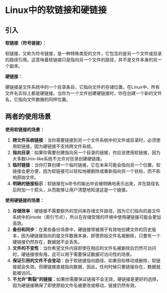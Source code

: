 # Linux中的软链接和硬链接

## 引入

**软链接（符号链接）：**

软链接，又称为符号链接，是一种特殊类型的文件，它包含的是另一个文件或目录的路径引用。这意味着软链接只是指向另一个文件的路径，并不是文件本身的另一个副本。

**硬链接：**

硬链接是文件系统中的一个目录条目，它指向文件的存储位置。在Linux中，所有文件名实际上都是硬链接。当你为一个文件创建硬链接时，你在创建一个新的文件名，它指向文件数据的同样位置。

## 两者的使用场景

**使用软链接的场景：**

1. **跨文件系统链接**：当你需要链接到另一个文件系统中的文件或目录时，必须使用软链接，因为硬链接不支持跨文件系统。
2. **指向目录**：如果你需要创建指向另一个目录的链接，你应该使用软链接，因为大多数Unix-like系统不允许对目录创建硬链接。
3. **临时链接**：当你打算创建一个临时链接，它在未来可能会指向另一个位置，软链接会更方便，因为软链接可以轻松地被删除或重新指向另一个目标，而不影响原始文件。
4. **明确的链接标示**：软链接在ls命令的输出中会被明确地表示出来，并在路径名后附加一个箭头，从而能够让用户清楚地知道这是一个链接。

**使用硬链接的场景：**

1. **存储效率**：硬链接不需要额外的空间来存储文件路径，因为它们指向的是文件系统中的inode（索引节点），所以在存储受限的环境中使用硬链接可能会更加高效。
2. **备份和同步**：在某些备份场景中，硬链接常被用于有效地创建文件的历史版本，因为硬链接指向的是文件数据本身，即使原始文件名被删除，只要有一个硬链接仍然存在，数据就不会丢失。
3. **文件的不变性**：当你希望文件内容即使在相应的文件名被删除后仍然可访问时，硬链接很有用。这可以用于需要保证数据可访问性的场景。
4. **保证引用的文件不会变动**：由于软链接指向路径，如果目标移动或删除，软链接就会失效。但硬链接直接指向数据，因此，任何时候只要链接存在，数据就能被访问。
5. **不允许“断裂”的链接**：如果你需要保证链接不会无效，硬链接是更好的选择，因为硬链接确保了即使原始文件名被更改或移动，链接仍然有效。